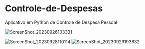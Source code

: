 # Controle-de-Despesas
Aplicativo em Python de Controle de Despesa Pessoal

![ScreenShot_20230926103331](https://github.com/wenesga/Controle-de-Despesas/assets/13321239/816312c3-069c-4a90-b030-d990c370c1a9)

![ScreenShot_20230928110114](https://github.com/wenesga/Controle-de-Despesas/assets/13321239/1e33ed33-9e98-4eb2-964e-2ef83d181775)
![ScreenShot_20230929193832](https://github.com/wenesga/Controle-de-Despesas/assets/13321239/3d405741-5a31-4eb5-b176-f1dafdc82299)
